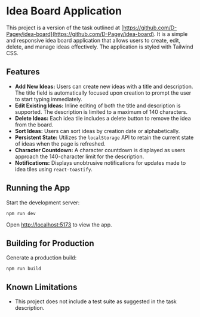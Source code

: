 # Idea Board Application

This project is a version of the task outlined at [https://github.com/D-Pagey/idea-board](https://github.com/D-Pagey/idea-board). It is a simple and responsive idea board application that allows users to create, edit, delete, and manage ideas effectively. The application is styled with Tailwind CSS.

## Features

- **Add New Ideas:** Users can create new ideas with a title and description. The title field is automatically focused upon creation to prompt the user to start typing immediately.
- **Edit Existing Ideas:** Inline editing of both the title and description is supported. The description is limited to a maximum of 140 characters.
- **Delete Ideas:** Each idea tile includes a delete button to remove the idea from the board.
- **Sort Ideas:** Users can sort ideas by creation date or alphabetically.
- **Persistent State:** Utilizes the `localStorage` API to retain the current state of ideas when the page is refreshed.
- **Character Countdown:** A character countdown is displayed as users approach the 140-character limit for the description.
- **Notifications:** Displays unobtrusive notifications for updates made to idea tiles using `react-toastify`.

## Running the App

Start the development server:

```
npm run dev
```

Open [http://localhost:5173](http://localhost:5173) to view the app.

## Building for Production

Generate a production build:

```
npm run build

```

## Known Limitations

- This project does not include a test suite as suggested in the task description.
